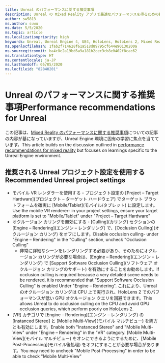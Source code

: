 ```yaml
---
title: Unreal のパフォーマンスに関する推奨事項
description: Unreal の Mixed Reality アプリで最適なパフォーマンスを得るための推奨事項
author: sw5813
ms.author: suwu
ms.date: 5/5/2020
ms.topic: article
ms.localizationpriority: high
keywords: Unreal, Unreal Engine 4, UE4, HoloLens, HoloLens 2, Mixed Reality, パフォーマンス, 最適化, 設定, ドキュメント
ms.openlocfilehash: 1fab2f714628f61a518d89795cf644e90130200a
ms.sourcegitcommit: ba4c8c2a19bd6a9a181b2cec3cb8e0402f8cac62
ms.translationtype: HT
ms.contentlocale: ja-JP
ms.lasthandoff: 05/05/2020
ms.locfileid: "82840201"
---
```

# <a name="performance-recommendations-for-unreal"></a><span data-ttu-id="910a8-104">Unreal のパフォーマンスに関する推奨事項</span><span class="sxs-lookup"><span data-stu-id="910a8-104">Performance recommendations for Unreal</span></span>

<span data-ttu-id="910a8-105">この記事は、[Mixed Reality のパフォーマンスに関する推奨事項](understanding-performance-for-mixed-reality.md)についての記事の内容が基になっていますが、Unreal Engine 環境に固有の学習に焦点を当てています。</span><span class="sxs-lookup"><span data-stu-id="910a8-105">This article builds on the discussion outlined in [performance recommendations for mixed reality](understanding-performance-for-mixed-reality.md) but focuses on learnings specific to the Unreal Engine environment.</span></span>

## <a name="recommended-unreal-project-settings"></a><span data-ttu-id="910a8-106">推奨される Unreal プロジェクト設定を使用する</span><span class="sxs-lookup"><span data-stu-id="910a8-106">Recommended Unreal project settings</span></span>

- <span data-ttu-id="910a8-107">モバイル VR レンダラーを使用する - プロジェクト設定の [Project – Target Hardware]\(プロジェクト – ターゲット ハードウェア\) でターゲット プラットフォームを確実に [Mobile/Tablet]\(モバイル/タブレット\) に設定します。</span><span class="sxs-lookup"><span data-stu-id="910a8-107">Use the mobile VR renderer- in your project settings, ensure your target platform is set to "Mobile/Tablet" under "Project – Target Hardware"</span></span>
- <span data-ttu-id="910a8-108">オクルージョン カリングを無効にする - [Culling]\(カリング\) セクションの [Engine – Rendering]\(エンジン – レンダリング\) で、[Occlusion Culling]\(オクルージョン カリング\) をオフにします。</span><span class="sxs-lookup"><span data-stu-id="910a8-108">Disable occlusion culling- under "Engine – Rendering" in the "Culling" section, uncheck "Occlusion Culling"</span></span>
    + <span data-ttu-id="910a8-109">非常に詳細なシーンをレンダリングする必要があり、そのためにオクルージョン カリングが必要な場合は、[Engine – Rendering]\(エンジン – レンダリング\) で [Support Software Occlusion Culling]\(ソフトウェア オクルージョン カリングのサポート\) を有効にすることをお勧めします。</span><span class="sxs-lookup"><span data-stu-id="910a8-109">If occlusion culling is required because a very detailed scene needs to be rendered, it is recommended that "Support Software Occlusion Culling" is enabled Under "Engine – Rendering".</span></span> <span data-ttu-id="910a8-110">これにより、Unreal のオクルージョン カリングは CPU 上で実行され、HoloLens 2 でのパフォーマンスが低い GPU オクルージョン クエリを回避できます。</span><span class="sxs-lookup"><span data-stu-id="910a8-110">This allows Unreal to do occlusion culling on the CPU and avoid GPU occlusion queries, which perform poorly on HoloLens 2.</span></span>
- <span data-ttu-id="910a8-111">[VR] カテゴリで [Engine – Rendering]\(エンジン – レンダリング\) の [Instanced Stereo] と [Mobile Multi-View]\(モバイル マルチビュー\) を両方とも有効にします。</span><span class="sxs-lookup"><span data-stu-id="910a8-111">Enable both "Instanced Stereo" and "Mobile Multi-View" under "Engine – Rendering" in the "VR" category.</span></span> <span data-ttu-id="910a8-112">[Mobile Multi-View]\(モバイル マルチビュー\) をオンにできるようにするために、[Mobile Post-Processing]\(モバイル後処理\) をオフにすることが必要な場合があります。</span><span class="sxs-lookup"><span data-stu-id="910a8-112">You may need to uncheck "Mobile Post-Processing" in order to be able to check "Mobile Multi-View"</span></span>

